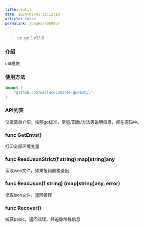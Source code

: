 ```yaml
---
title: eutil
date: 2024-09-01 11:12:18
article: false
permalink: /pages/a0b99b/
---
```


> ee-go：v1.1.0

###  介绍
util模块

###  使用方法
```go
import (
	"github.com/wallace5303/ee-go/eutil"
)
```

###  API列表
仅做简单介绍。按照go标准，常量/函数/方法等说明信息，都在源码中。

###  func GetEnvs()
打印全部环境变量

###  func ReadJsonStrict(f string) map[string]any
读取json文件，如果报错直接退出

###  func ReadJson(f string) (map[string]any, error)
读取json文件，返回错误

### func Recover()
捕获panic，返回错误，并追踪堆栈信息